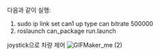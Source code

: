 다음과 같이 실행:
1. sudo ip link set can1 up type can bitrate 500000
2. roslaunch can_package run.launch


joystick으로 차량 제어 
![GIFMaker_me (2)](https://github.com/argan719/Niro-can/assets/64789601/4de52dea-71e0-4087-83af-dbbe70612fb5)
